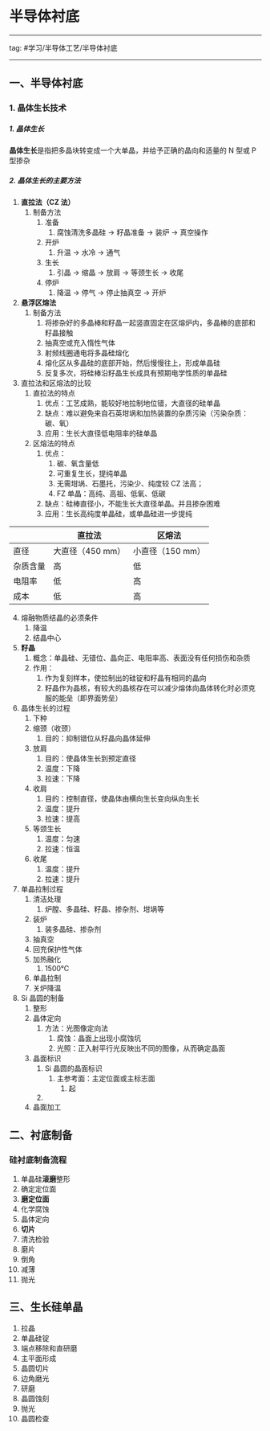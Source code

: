 # 半导体衬底
---
tag:
#学习/半导体工艺/半导体衬底

---
## 一、半导体衬底
### 1. 晶体生长技术
##### 1. 晶体生长
**晶体生长**是指把多晶块转变成一个大单晶，并给予正确的晶向和适量的 N 型或 P 型掺杂
##### 2. 晶体生长的主要方法
1. **直拉法（CZ 法）**
	1. 制备方法
		1. 准备
			1. 腐蚀清洗多晶硅 -> 籽晶准备 -> 装炉 -> 真空操作
		2. 开炉
			1. 升温 -> 水冷 -> 通气
		3. 生长
			1. 引晶 -> 缩晶 -> 放肩 -> 等颈生长 -> 收尾
		4. 停炉
			1. 降温 -> 停气 -> 停止抽真空 -> 开炉
2. **悬浮区熔法**
	1. 制备方法
		1. 将掺杂好的多晶棒和籽晶一起竖直固定在区熔炉内，多晶棒的底部和籽晶接触
		2. 抽真空或充入惰性气体
		3. 射频线圈通电将多晶硅熔化
		4. 熔化区从多晶硅的底部开始，然后慢慢往上，形成单晶硅
		5. 反复多次，将硅棒沿籽晶生长成具有预期电学性质的单晶硅
3. 直拉法和区熔法的比较
	1. 直拉法的特点
		1. 优点：工艺成熟，能较好地拉制地位错，大直径的硅单晶
		2. 缺点：难以避免来自石英坩埚和加热装置的杂质污染（污染杂质：碳、氧）
		3. 应用：生长大直径低电阻率的硅单晶
	2. 区熔法的特点
		1. 优点：
			1. 碳、氧含量低
			2. 可重复生长，提纯单晶
			3. 无需坩埚、石墨托，污染少、纯度较 CZ 法高；
			4. FZ 单晶：高纯、高祖、低氧、低碳
		2. 缺点：硅棒直径小，不能生长大直径单晶。并且掺杂困难
		3. 应用：生长高纯度单晶硅，或单晶硅进一步提纯

|          | 直拉法           | 区熔法           |
| -------- | ---------------- | ---------------- |
| 直径     | 大直径（450 mm） | 小直径（150 mm） |
| 杂质含量 | 高               | 低               |
| 电阻率   | 低               | 高               |
| 成本     | 低               | 高               |

4. 熔融物质结晶的必须条件
	1. 降温
	2. 结晶中心
5. **籽晶**
	1. 概念：单晶硅、无错位、晶向正、电阻率高、表面没有任何损伤和杂质
	2. 作用：
		1. 作为复刻样本，使拉制出的硅锭和籽晶有相同的晶向
		2. 籽晶作为晶核，有较大的晶核存在可以减少熔体向晶体转化时必须克服的能垒（即界面势垒）
6. 晶体生长的过程
	1. 下种
	2. 缩颈（收颈）
		1. 目的：抑制错位从籽晶向晶体延伸 
	4. 放肩
		1. 目的：使晶体生长到预定直径
		2. 温度：下降
		3. 拉速：下降
	5. 收肩
		1. 目的：控制直径，使晶体由横向生长变向纵向生长
		2. 温度：提升
		3. 拉速：提高
	6. 等颈生长
		1. 温度：匀速
		2. 拉速：恒温
	7. 收尾
		1. 温度：提升
		2. 拉速：提升
7. 单晶拉制过程
	1. 清洁处理
		1. 炉膛、多晶硅、籽晶、掺杂剂、坩埚等
	2. 装炉
		1. 装多晶硅、掺杂剂
	3. 抽真空
	4. 回充保护性气体
	5. 加热融化
		1. 1500℃
	6. 单晶拉制
	7. 关炉降温
8. Si 晶圆的制备
	1. 整形
	2. 晶体定向
		1. 方法：光图像定向法
			1. 腐蚀：晶面上出现小腐蚀坑
			2. 光照：正入射平行光反映出不同的图像，从而确定晶面
	3. 晶面标识
		1. Si 晶圆的晶面标识
			1. 主参考面：主定位面或主标志面
				1. 起
		2. 
	4. 晶面加工

## 二、衬底制备
### 硅衬底制备流程
1. 单晶硅**滚磨**整形
2. 确定定位面
3. **磨定位面**
4. 化学腐蚀
5. 晶体定向
6. **切片**
7. 清洗检验
8. 磨片
9. 倒角
10. 减薄
11. 抛光

## 三、生长硅单晶
1. 拉晶
2. 单晶硅锭
3. 端点移除和直研磨
4. 主平面形成
5. 晶圆切片
6. 边角磨光
7. 研磨
8. 晶圆蚀刻
9. 抛光
10. 晶圆检查
